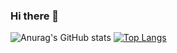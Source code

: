 ### Hi there 👋

![Anurag's GitHub stats](https://github-readme-stats.vercel.app/api?username=pedromedelc&show_icons=true&theme=radical)
[![Top Langs](https://github-readme-stats.vercel.app/api/top-langs/?username=pedromedelc&layout=compact)](https://github.com/pedromedelc/github-readme-stats)


<!--
**pedromedelc/pedromedelc** is a ✨ _special_ ✨ repository because its `README.md` (this file) appears on your GitHub profile.

Here are some ideas to get you started:

- 🔭 I’m currently working on ...
- 🌱 I’m currently learning ...
- 👯 I’m looking to collaborate on ...
- 🤔 I’m looking for help with ...
- 💬 Ask me about ...
- 📫 How to reach me: ...
- 😄 Pronouns: ...
- ⚡ Fun fact: ...
-->
